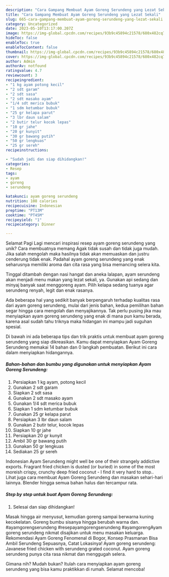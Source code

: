 ```yaml
---
description: "Cara Gampang Membuat Ayam Goreng Serundeng yang Lezat Sekali"
title: "Cara Gampang Membuat Ayam Goreng Serundeng yang Lezat Sekali"
slug: 665-cara-gampang-membuat-ayam-goreng-serundeng-yang-lezat-sekali
category: Uncategorized
date: 2023-05-10T13:17:00.207Z
image: https://img-global.cpcdn.com/recipes/93b9c45894c21578/680x482cq70/ayam-goreng-serundeng-foto-resep-utama.jpg
hideToc: false
enableToc: true
enableTocContent: false
thumbnail: https://img-global.cpcdn.com/recipes/93b9c45894c21578/680x482cq70/ayam-goreng-serundeng-foto-resep-utama.jpg
cover: https://img-global.cpcdn.com/recipes/93b9c45894c21578/680x482cq70/ayam-goreng-serundeng-foto-resep-utama.jpg
author: Admin
authorAv: notfound
ratingvalue: 4.7
reviewcount: 3
recipeingredient:
- "1 kg ayam potong kecil"
- "2 sdt garam"
- "2 sdt sasa"
- "2 sdt masako ayam"
- "1/4 sdt merica bubuk"
- "1 sdm ketumbar bubuk"
- "25 gr kelapa parut"
- "3 lbr daun salam"
- "2 butir telur kocok lepas"
- "10 gr jahe"
- "20 gr kunyit"
- "30 gr bawang putih"
- "50 gr lengkuas"
- "25 gr sereh"
recipeinstructions:

- "Sudah jadi dan siap dihidangkan!"
categories:
- Resep
tags:
- ayam
- goreng
- serundeng

katakunci: ayam goreng serundeng 
nutrition: 108 calories
recipecuisine: Indonesian
preptime: "PT13M"
cooktime: "PT45M"
recipeyield: "1"
recipecategory: Dinner

---
```



Selamat Pagi Lagi mencari inspirasi resep ayam goreng serundeng yang unik? Cara membuatnya memang Agak tidak susah dan tidak juga mudah. Jika salah mengolah maka hasilnya tidak akan memuaskan dan justru cenderung tidak enak. Padahal ayam goreng serundeng yang enak seharusnya memiliki aroma dan cita rasa yang bisa memancing selera kita.


Tinggal ditambah dengan nasi hangat dan aneka lalapan, ayam serundeng akan menjadi menu makan yang lezat sekali, ya. Gunakan api sedang dan minyaj banyak saat menggoreng ayam. Pilih kelapa sedang tuanya agar serundeng renyah, legit dan enak rasanya.

Ada beberapa hal yang sedikit banyak berpengaruh terhadap kualitas rasa dari ayam goreng serundeng, mulai dari jenis bahan, kedua pemilihan bahan segar hingga cara mengolah dan menyajikannya. Tak perlu pusing jika mau menyiapkan ayam goreng serundeng yang enak di mana pun kamu berada, karena asal sudah tahu triknya maka hidangan ini mampu jadi suguhan spesial.


Di bawah ini ada beberapa tips dan trik praktis untuk membuat ayam goreng serundeng yang siap dikreasikan. Kamu dapat menyiapkan Ayam Goreng Serundeng memakai 14 bahan dan 0 langkah pembuatan. Berikut ini cara dalam menyiapkan hidangannya.

<!--inarticleads1-->

##### Bahan-bahan dan bumbu yang digunakan untuk menyiapkan Ayam Goreng Serundeng:

1. Persiapkan 1 kg ayam, potong kecil
1. Gunakan 2 sdt garam
1. Siapkan 2 sdt sasa
1. Gunakan 2 sdt masako ayam
1. Gunakan 1/4 sdt merica bubuk
1. Siapkan 1 sdm ketumbar bubuk
1. Gunakan 25 gr kelapa parut
1. Persiapkan 3 lbr daun salam
1. Gunakan 2 butir telur, kocok lepas
1. Siapkan 10 gr jahe
1. Persiapkan 20 gr kunyit
1. Ambil 30 gr bawang putih
1. Gunakan 50 gr lengkuas
1. Sediakan 25 gr sereh


Indonesian Ayam Serundeng might well be one of their strangely addictive exports. Fragrant fried chicken is dusted (or buried) in some of the most moreish crispy, crunchy deep fried coconut - I find it very hard to stop.. Lihat juga cara membuat Ayam Goreng Serundeng dan masakan sehari-hari lainnya. Blender hingga semua bahan halus dan tercampur rata. 

<!--inarticleads2-->

##### Step by step untuk buat Ayam Goreng Serundeng:


1. Selesai dan siap dihidangkan!

Masak hingga air menyusut, kemudian goreng sampai berwarna kuning kecokelatan. Goreng bumbu sisanya hingga berubah warna dan. #ayamgorengserundeng #resepayamgorengserundeng #ayamgorengAyam goreng serundeng nikmat disajikan untuk menu masakan keluarga. Rekomendasi Ayam Goreng Fenomenal di Bogor, Konsep Prasmanan Bisa Ambil Serundeng Sepuasnya, Catat Lokasinya! Ayam goreng serundeng: Javanese fried chicken with serundeng grated coconut. Ayam goreng serundeng punya cita rasa nikmat dan menggugah selera. 

Gimana nih? Mudah bukan? Itulah cara menyiapkan ayam goreng serundeng yang bisa kamu praktikkan di rumah. Selamat mencoba!
